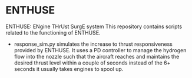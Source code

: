 # ENTHUSE
ENTHUSE: ENgine THrUst SurgE system
This repository contains scripts related to the functioning of ENTHUSE.

* response_sim.py simulates the increase to thrust responsiveness provided by ENTHUSE. It uses a PD controller to manage the hydrogen flow into the nozzle such that the aircraft reaches and maintains the desired thrust level within a couple of seconds instead of the 6+ seconds it usually takes engines to spool up.
